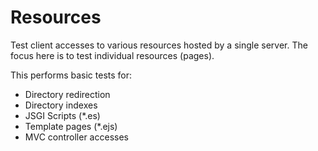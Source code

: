 Resources
=========

Test client accesses to various resources hosted by a single server. The focus here is to test
individual resources (pages).

This performs basic tests for:

* Directory redirection
* Directory indexes
* JSGI Scripts (*.es)
* Template pages (*.ejs)
* MVC controller accesses




